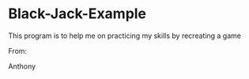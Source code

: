 # Black-Jack-Example
This program is to help me on practicing my skills by recreating a game

From:

Anthony
